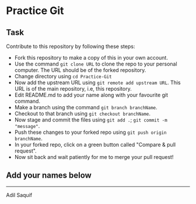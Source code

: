# Practice Git

## Task

Contribute to this repository by following these steps:

- Fork this repository to make a copy of this in your own account.
- Use the command `git clone URL` to clone the repo to your personal computer. The URL should be of the forked repository.
- Change directory using `cd Practice-Git`
- Now add the upstream URL using `git remote add upstream URL`. This URL is of the main repository, i.e, this repository.
- Edit README.md to add your name along with your favourite git command.
- Make a branch using the command `git branch branchName`.
- Checkout to that branch using `git checkout branchName`.
- Now stage and commit the files using `git add .`; `git commit -m "message"`.
- Push these changes to your forked repo using `git push origin branchName`.
- In your forked repo, click on a green button called "Compare & pull request".
- Now sit back and wait patiently for me to merge your pull request!

## Add your names below
---
Adil Saquif